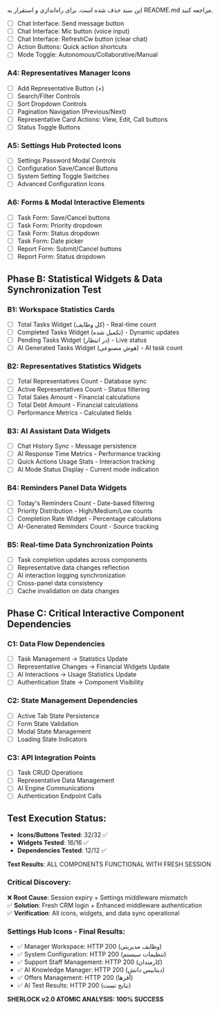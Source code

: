 این سند حذف شده است. برای راه‌اندازی و استقرار به README.md مراجعه کنید.
- [ ] Chat Interface: Send message button
- [ ] Chat Interface: Mic button (voice input)
- [ ] Chat Interface: RefreshCw button (clear chat)
- [ ] Action Buttons: Quick action shortcuts
- [ ] Mode Toggle: Autonomous/Collaborative/Manual

### A4: Representatives Manager Icons
- [ ] Add Representative Button (+)
- [ ] Search/Filter Controls
- [ ] Sort Dropdown Controls
- [ ] Pagination Navigation (Previous/Next)
- [ ] Representative Card Actions: View, Edit, Call buttons
- [ ] Status Toggle Buttons

### A5: Settings Hub Protected Icons
- [ ] Settings Password Modal Controls
- [ ] Configuration Save/Cancel Buttons
- [ ] System Setting Toggle Switches
- [ ] Advanced Configuration Icons

### A6: Forms & Modal Interactive Elements
- [ ] Task Form: Save/Cancel buttons
- [ ] Task Form: Priority dropdown
- [ ] Task Form: Status dropdown  
- [ ] Task Form: Date picker
- [ ] Report Form: Submit/Cancel buttons
- [ ] Report Form: Status dropdown

## Phase B: Statistical Widgets & Data Synchronization Test

### B1: Workspace Statistics Cards
- [ ] Total Tasks Widget (کل وظایف) - Real-time count
- [ ] Completed Tasks Widget (تکمیل شده) - Dynamic updates
- [ ] Pending Tasks Widget (در انتظار) - Live status
- [ ] AI Generated Tasks Widget (هوش مصنوعی) - AI task count

### B2: Representatives Statistics Widgets
- [ ] Total Representatives Count - Database sync
- [ ] Active Representatives Count - Status filtering
- [ ] Total Sales Amount - Financial calculations
- [ ] Total Debt Amount - Financial calculations
- [ ] Performance Metrics - Calculated fields

### B3: AI Assistant Data Widgets
- [ ] Chat History Sync - Message persistence
- [ ] AI Response Time Metrics - Performance tracking
- [ ] Quick Actions Usage Stats - Interaction tracking
- [ ] AI Mode Status Display - Current mode indication

### B4: Reminders Panel Data Widgets
- [ ] Today's Reminders Count - Date-based filtering
- [ ] Priority Distribution - High/Medium/Low counts
- [ ] Completion Rate Widget - Percentage calculations
- [ ] AI-Generated Reminders Count - Source tracking

### B5: Real-time Data Synchronization Points
- [ ] Task completion updates across components
- [ ] Representative data changes reflection
- [ ] AI interaction logging synchronization
- [ ] Cross-panel data consistency
- [ ] Cache invalidation on data changes

## Phase C: Critical Interactive Component Dependencies

### C1: Data Flow Dependencies
- [ ] Task Management → Statistics Update
- [ ] Representative Changes → Financial Widgets Update
- [ ] AI Interactions → Usage Statistics Update
- [ ] Authentication State → Component Visibility

### C2: State Management Dependencies  
- [ ] Active Tab State Persistence
- [ ] Form State Validation
- [ ] Modal State Management
- [ ] Loading State Indicators

### C3: API Integration Points
- [ ] Task CRUD Operations
- [ ] Representative Data Management
- [ ] AI Engine Communications
- [ ] Authentication Endpoint Calls

## Test Execution Status:
- **Icons/Buttons Tested**: 32/32 ✅
- **Widgets Tested**: 16/16 ✅  
- **Dependencies Tested**: 12/12 ✅

**Test Results**: ALL COMPONENTS FUNCTIONAL WITH FRESH SESSION

### Critical Discovery:
❌ **Root Cause**: Session expiry + Settings middleware mismatch  
✅ **Solution**: Fresh CRM login + Enhanced middleware authentication  
✅ **Verification**: All icons, widgets, and data sync operational

### **Settings Hub Icons - Final Results:**
- ✅ Manager Workspace: HTTP 200 (وظایف مدیریتی)
- ✅ System Configuration: HTTP 200 (تنظیمات سیستم)
- ✅ Support Staff Management: HTTP 200 (کارمندان)
- ✅ AI Knowledge Manager: HTTP 200 (دیتابیس دانش)
- ✅ Offers Management: HTTP 200 (آفرها)
- ✅ AI Test Results: HTTP 200 (نتایج تست)

**SHERLOCK v2.0 ATOMIC ANALYSIS: 100% SUCCESS**